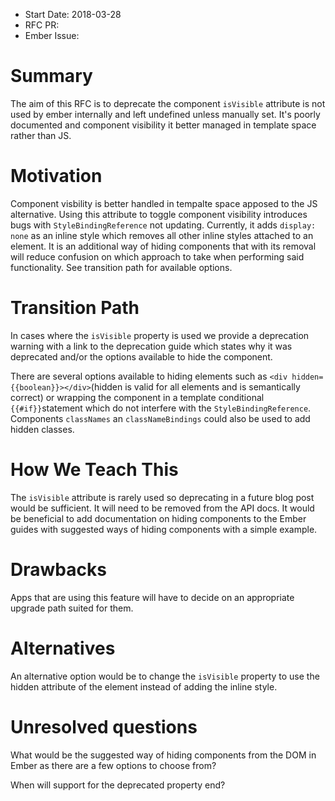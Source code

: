 - Start Date: 2018-03-28
- RFC PR:
- Ember Issue:

# Summary

The aim of this RFC is to deprecate the component `isVisible` attribute 
is not used by ember internally and left undefined unless manually set.
It's poorly documented and component visibility it better managed in 
template space rather than JS.

# Motivation

Component visbility is better handled in tempalte space
apposed to the JS alternative. Using this attribute to toggle component visibility
introduces bugs with `StyleBindingReference` not updating. Currently, it adds
`display: none` as an inline style which removes all other inline
styles attached to an element. It is an additional way of hiding components
that with its removal will reduce confusion on which approach
to take when performing said functionality. See transition path for available
options. 

# Transition Path

In cases where the `isVisible` property is used we provide a deprecation warning
with a link to the deprecation guide which states why it was deprecated and/or the
options available to hide the component.

There are several options available to hiding elements 
such as `<div hidden={{boolean}}></div>`(hidden is valid for all elements
and is semantically correct) or wrapping the component in a template
conditional `{{#if}}`statement which do not interfere with
the `StyleBindingReference`. Components `classNames` an `classNameBindings`
could also be used to add hidden classes.

# How We Teach This

The `isVisible` attribute is rarely used so deprecating in a future blog post
would be sufficient. It will need to be removed from the API docs. It would be
beneficial to add documentation on hiding components to the Ember guides with
suggested ways of hiding components with a simple example.

# Drawbacks

Apps that are using this feature will have to decide on an appropriate upgrade
path suited for them.

# Alternatives

An alternative option would be to change the `isVisible` property to use the
hidden attribute of the element instead of adding the inline style.

# Unresolved questions

What would be the suggested way of hiding components from the DOM in Ember as
there are a few options to choose from?

When will support for the deprecated property end?

